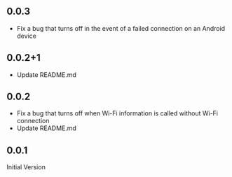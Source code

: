 ## 0.0.3
- Fix a bug that turns off in the event of a failed connection on an Android device

## 0.0.2+1
- Update README.md

## 0.0.2
- Fix a bug that turns off when Wi-Fi information is called without Wi-Fi connection
- Update README.md

## 0.0.1
Initial Version
